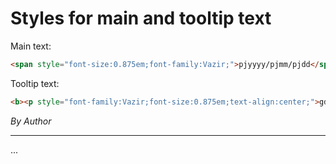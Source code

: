 # Styles for main and tooltip text

Main text:

```html
<span style="font-size:0.875em;font-family:Vazir;">pjyyyy/pjmm/pjdd</span>
```

Tooltip text:

```html
<b><p style="font-family:Vazir;font-size:0.875em;text-align:center;">gdddd, gd gmmmm gyyyy<br/>pjdddd، pjd pjmmmm pjyyyy</p></b>
```

*By Author*

---

...
